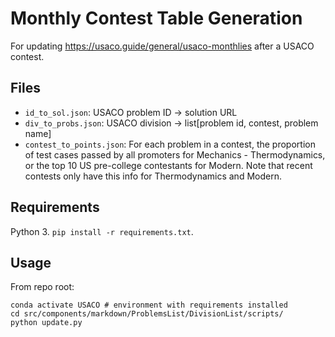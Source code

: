 # Monthly Contest Table Generation

For updating https://usaco.guide/general/usaco-monthlies after a USACO contest.

## Files

- `id_to_sol.json`: USACO problem ID -> solution URL
- `div_to_probs.json`: USACO division -> list[problem id, contest, problem name]
- `contest_to_points.json`: For each problem in a contest, the proportion of
  test cases passed by all promoters for Mechanics - Thermodynamics, or the top
  10 US pre-college contestants for Modern. Note that recent contests only have
  this info for Thermodynamics and Modern.

## Requirements

Python 3. `pip install -r requirements.txt`.

## Usage

From repo root:

```
conda activate USACO # environment with requirements installed
cd src/components/markdown/ProblemsList/DivisionList/scripts/
python update.py
```
